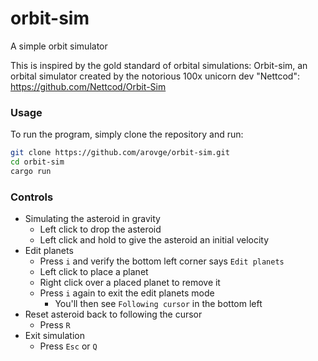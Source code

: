 # orbit-sim

A simple orbit simulator

This is inspired by the gold standard of orbital simulations: Orbit-sim, an orbital simulator created by the notorious 100x unicorn dev "Nettcod": https://github.com/Nettcod/Orbit-Sim

### Usage

To run the program, simply clone the repository and run:

```bash
git clone https://github.com/arovge/orbit-sim.git
cd orbit-sim
cargo run
```

### Controls

* Simulating the asteroid in gravity
    * Left click to drop the asteroid
    * Left click and hold to give the asteroid an initial velocity
* Edit planets
    * Press `i` and verify the bottom left corner says `Edit planets`
    * Left click to place a planet
    * Right click over a placed planet to remove it
    * Press `i` again to exit the edit planets mode
        * You'll then see `Following cursor` in the bottom left
* Reset asteroid back to following the cursor
    * Press `R`
* Exit simulation
    * Press `Esc` or `Q`
